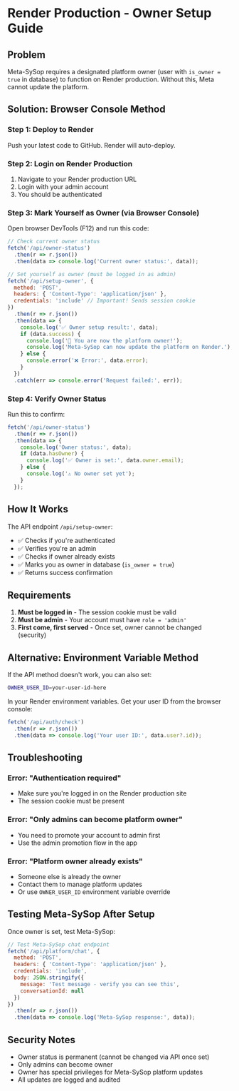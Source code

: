# Render Production - Owner Setup Guide

## Problem
Meta-SySop requires a designated platform owner (user with `is_owner = true` in database) to function on Render production. Without this, Meta cannot update the platform.

## Solution: Browser Console Method

### Step 1: Deploy to Render
Push your latest code to GitHub. Render will auto-deploy.

### Step 2: Login on Render Production
1. Navigate to your Render production URL
2. Login with your admin account
3. You should be authenticated

### Step 3: Mark Yourself as Owner (via Browser Console)

Open browser DevTools (F12) and run this code:

```javascript
// Check current owner status
fetch('/api/owner-status')
  .then(r => r.json())
  .then(data => console.log('Current owner status:', data));

// Set yourself as owner (must be logged in as admin)
fetch('/api/setup-owner', {
  method: 'POST',
  headers: { 'Content-Type': 'application/json' },
  credentials: 'include' // Important! Sends session cookie
})
  .then(r => r.json())
  .then(data => {
    console.log('✅ Owner setup result:', data);
    if (data.success) {
      console.log('🎉 You are now the platform owner!');
      console.log('Meta-SySop can now update the platform on Render.');
    } else {
      console.error('❌ Error:', data.error);
    }
  })
  .catch(err => console.error('Request failed:', err));
```

### Step 4: Verify Owner Status

Run this to confirm:

```javascript
fetch('/api/owner-status')
  .then(r => r.json())
  .then(data => {
    console.log('Owner status:', data);
    if (data.hasOwner) {
      console.log('✅ Owner is set:', data.owner.email);
    } else {
      console.log('⚠️ No owner set yet');
    }
  });
```

## How It Works

The API endpoint `/api/setup-owner`:
- ✅ Checks if you're authenticated
- ✅ Verifies you're an admin
- ✅ Checks if owner already exists
- ✅ Marks you as owner in database (`is_owner = true`)
- ✅ Returns success confirmation

## Requirements

1. **Must be logged in** - The session cookie must be valid
2. **Must be admin** - Your account must have `role = 'admin'`
3. **First come, first served** - Once set, owner cannot be changed (security)

## Alternative: Environment Variable Method

If the API method doesn't work, you can also set:

```bash
OWNER_USER_ID=your-user-id-here
```

In your Render environment variables. Get your user ID from the browser console:

```javascript
fetch('/api/auth/check')
  .then(r => r.json())
  .then(data => console.log('Your user ID:', data.user?.id));
```

## Troubleshooting

### Error: "Authentication required"
- Make sure you're logged in on the Render production site
- The session cookie must be present

### Error: "Only admins can become platform owner"
- You need to promote your account to admin first
- Use the admin promotion flow in the app

### Error: "Platform owner already exists"
- Someone else is already the owner
- Contact them to manage platform updates
- Or use `OWNER_USER_ID` environment variable override

## Testing Meta-SySop After Setup

Once owner is set, test Meta-SySop:

```javascript
// Test Meta-SySop chat endpoint
fetch('/api/platform/chat', {
  method: 'POST',
  headers: { 'Content-Type': 'application/json' },
  credentials: 'include',
  body: JSON.stringify({
    message: 'Test message - verify you can see this',
    conversationId: null
  })
})
  .then(r => r.json())
  .then(data => console.log('Meta-SySop response:', data));
```

## Security Notes

- Owner status is permanent (cannot be changed via API once set)
- Only admins can become owner
- Owner has special privileges for Meta-SySop platform updates
- All updates are logged and audited
